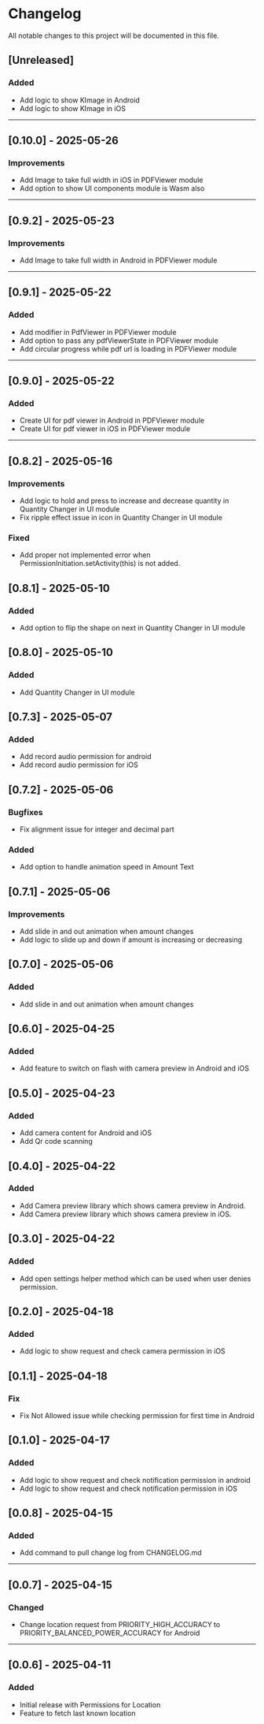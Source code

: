 # Changelog

All notable changes to this project will be documented in this file.

## [Unreleased]

### Added
- Add logic to show KImage in Android
- Add logic to show KImage in iOS

---

## [0.10.0] - 2025-05-26

### Improvements
- Add Image to take full width in iOS in PDFViewer module
- Add option to show UI components module is Wasm also

---

## [0.9.2] - 2025-05-23

### Improvements
- Add Image to take full width in Android in PDFViewer module

---

## [0.9.1] - 2025-05-22

### Added
- Add modifier in PdfViewer in PDFViewer module
- Add option to pass any pdfViewerState in PDFViewer module
- Add circular progress while pdf url is loading in PDFViewer module

---

## [0.9.0] - 2025-05-22

### Added
- Create UI for pdf viewer in Android in PDFViewer module
- Create UI for pdf viewer in iOS in PDFViewer module

---

## [0.8.2] - 2025-05-16

### Improvements
- Add logic to hold and press to increase and decrease quantity in Quantity Changer in UI module
- Fix ripple effect issue in icon in Quantity Changer in UI module

### Fixed
- Add proper not implemented error when PermissionInitiation.setActivity(this) is not added.

## [0.8.1] - 2025-05-10

### Added
- Add option to flip the shape on next in Quantity Changer in UI module

## [0.8.0] - 2025-05-10

### Added
- Add Quantity Changer in UI module

## [0.7.3] - 2025-05-07

### Added
- Add record audio permission for android
- Add record audio permission for iOS

## [0.7.2] - 2025-05-06

### Bugfixes
- Fix alignment issue for integer and decimal part

### Added
- Add option to handle animation speed in Amount Text

## [0.7.1] - 2025-05-06

### Improvements
- Add slide in and out animation when amount changes
- Add logic to slide up and down if amount is increasing or decreasing

## [0.7.0] - 2025-05-06

### Added
- Add slide in and out animation when amount changes

## [0.6.0] - 2025-04-25

### Added
- Add feature to switch on flash with camera preview in Android and iOS

## [0.5.0] - 2025-04-23

### Added

- Add camera content for Android and iOS
- Add Qr code scanning 

## [0.4.0] - 2025-04-22

### Added
- Add Camera preview library which shows camera preview in Android.
- Add Camera preview library which shows camera preview in iOS.

## [0.3.0] - 2025-04-22

### Added
- Add open settings helper method which can be used when user denies permission.

## [0.2.0] - 2025-04-18

### Added
- Add logic to show request and check camera permission in iOS

## [0.1.1] - 2025-04-18

### Fix
- Fix Not Allowed issue while checking permission for first time in Android

## [0.1.0] - 2025-04-17

### Added
- Add logic to show request and check notification permission in android
- Add logic to show request and check notification permission in iOS

## [0.0.8] - 2025-04-15

### Added
- Add command to pull change log from CHANGELOG.md

---

## [0.0.7] - 2025-04-15

### Changed
- Change location request from PRIORITY_HIGH_ACCURACY to PRIORITY_BALANCED_POWER_ACCURACY for Android

---

## [0.0.6] - 2025-04-11

### Added
- Initial release with Permissions for Location
- Feature to fetch last known location

